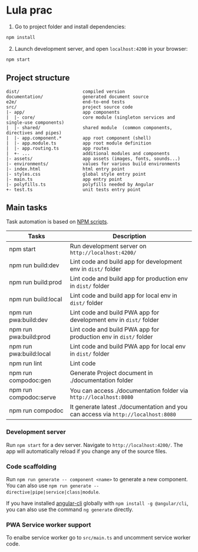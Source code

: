 # Lula prac

1. Go to project folder and install dependencies:

```bash
npm install
```

2. Launch development server, and open `localhost:4200` in your browser:

```bash
npm start
```

## Project structure

```
dist/                        compiled version
documentation/               generated document source
e2e/                         end-to-end tests
src/                         project source code
|- app/                      app components
|  |- core/                  core module (singleton services and single-use components)
|  |- shared/                shared module  (common components, directives and pipes)
|  |- app.component.*        app root component (shell)
|  |- app.module.ts          app root module definition
|  |- app.routing.ts         app routes
|  +- ...                    additional modules and components
|- assets/                   app assets (images, fonts, sounds...)
|- environments/             values for various build environments
|- index.html                html entry point
|- styles.css                global style entry point
|- main.ts                   app entry point
|- polyfills.ts              polyfills needed by Angular
+- test.ts                   unit tests entry point
```

## Main tasks

Task automation is based on [NPM scripts](https://docs.npmjs.com/misc/scripts).

| Tasks                   | Description                                                                       |
| ----------------------- | --------------------------------------------------------------------------------- |
| npm start               | Run development server on `http://localhost:4200/`                                |
| npm run build:dev       | Lint code and build app for development env in `dist/` folder                     |
| npm run build:prod      | Lint code and build app for production env in `dist/` folder                      |
| npm run build:local     | Lint code and build app for local env in `dist/` folder                           |
| npm run pwa:build:dev   | Lint code and build PWA app for development env in `dist/` folder                 |
| npm run pwa:build:prod  | Lint code and build PWA app for production env in `dist/` folder                  |
| npm run pwa:build:local | Lint code and build PWA app for local env in `dist/` folder                       |
| npm run lint            | Lint code                                                                         |
| npm run compodoc:gen    | Generate Project document in ./documentation folder                               |
| npm run compodoc:serve  | You can access ./documentation folder via `http://localhost:8080`                 |
| npm run compodoc        | It generate latest ./documentation and you can access via `http://localhost:8080` |

### Development server

Run `npm start` for a dev server. Navigate to `http://localhost:4200/`. The app will automatically reload if you change
any of the source files.

### Code scaffolding

Run `npm run generate -- component <name>` to generate a new component. You can also use
`npm run generate -- directive|pipe|service|class|module`.

If you have installed [angular-cli](https://github.com/angular/angular-cli) globally with `npm install -g @angular/cli`,
you can also use the command `ng generate` directly.

### PWA Service worker support

To enalbe service worker go to `src/main.ts` and uncomment service worker code.
